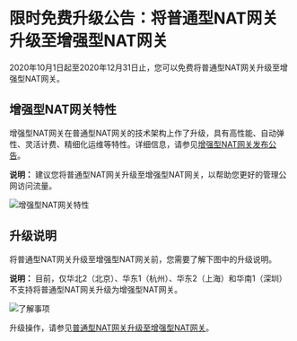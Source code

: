 # 限时免费升级公告：将普通型NAT网关升级至增强型NAT网关

2020年10月1日起至2020年12月31日止，您可以免费将普通型NAT网关升级至增强型NAT网关。

## 增强型NAT网关特性

增强型NAT网关在普通型NAT网关的技术架构上作了升级，具有高性能、自动弹性、灵活计费、精细化运维等特性。详细信息，请参见[增强型NAT网关发布公告](/intl.zh-CN/动态与公告/公告/增强型NAT网关发布公告.md)。

**说明：** 建议您将普通型NAT网关升级至增强型NAT网关，以帮助您更好的管理公网访问流量。

![增强型NAT网关特性](https://static-aliyun-doc.oss-cn-hangzhou.aliyuncs.com/assets/img/zh-CN/3082659951/p147923.png)

## 升级说明

将普通型NAT网关升级至增强型NAT网关前，您需要了解下图中的升级说明。

**说明：** 目前，仅华北2（北京）、华东1（杭州）、华东2（上海）和华南1（深圳）不支持将普通型NAT网关升级为增强型NAT网关。

![了解事项](https://static-aliyun-doc.oss-cn-hangzhou.aliyuncs.com/assets/img/zh-CN/6333659951/p147943.png)

升级操作，请参见[普通型NAT网关升级至增强型NAT网关]()。

